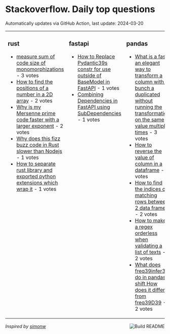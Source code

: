 # Stackoverflow. Daily top questions 

Automatically updates via GitHub Action, last update: <!-- date starts -->2024-03-20<!-- date ends -->


<table><tr><td valign="top" width="33%">

### rust
<!-- rust starts -->
* [measure sum of code size of monomorphizations](https://stackoverflow.com/questions/78188580/measure-sum-of-code-size-of-monomorphizations) - 3 votes
* [How to find the positions of a number in a 2D array](https://stackoverflow.com/questions/78190722/how-to-find-the-positions-of-a-number-in-a-2d-array) - 2 votes
* [Why is my Mersenne prime code faster with a larger exponent](https://stackoverflow.com/questions/78189488/why-is-my-mersenne-prime-code-faster-with-a-larger-exponent) - 2 votes
* [Why does this fizz buzz code in Rust slower than Nodejs](https://stackoverflow.com/questions/78195971/why-does-this-fizz-buzz-code-in-rust-slower-than-node-js) - 1 votes
* [How to separate rust library and exported python extensions which wrap it](https://stackoverflow.com/questions/78188760/how-to-separate-rust-library-and-exported-python-extensions-which-wrap-it) - 1 votes
<!-- rust ends -->
</td><td valign="top" width="34%">


### fastapi
<!-- fastapi starts -->
* [How to Replace Pydantic39s constr for use outside of BaseModel in FastAPI](https://stackoverflow.com/questions/78187747/how-to-replace-pydantics-constr-for-use-outside-of-basemodel-in-fastapi) - 1 votes
* [Combining Dependencies in FastAPI using SubDependencies](https://stackoverflow.com/questions/78184666/combining-dependencies-in-fastapi-using-sub-dependencies) - 1 votes
<!-- fastapi ends -->
</td><td valign="top" width="34%">


### pandas
<!-- pandas starts -->
* [What is a fast an elegant way to transform a column with a bunch a duplicated without running the transformation on the same value multiple times](https://stackoverflow.com/questions/78190336/what-is-a-fast-an-elegant-way-to-transform-a-column-with-a-bunch-a-duplicated-w) - 3 votes
* [How to reverse the value of column in a dataframe](https://stackoverflow.com/questions/78187026/how-to-reverse-the-value-of-column-in-a-dataframe) - 3 votes
* [How to find the indices of matching rows between 2 data frames](https://stackoverflow.com/questions/78193046/how-to-find-the-indices-of-matching-rows-between-2-data-frames) - 2 votes
* [How to make a regex orderless when validating a list of texts](https://stackoverflow.com/questions/78187376/how-to-make-a-regex-orderless-when-validating-a-list-of-texts) - 2 votes
* [What does freq39infer39 do in pandas shift How does it differ from freq39D39](https://stackoverflow.com/questions/78191983/what-does-freq-infer-do-in-pandas-shift-how-does-it-differ-from-freq-d) - 2 votes
<!-- pandas ends -->
</td></tr></table>

<a href="https://github.com/hp0404/hp0404/actions"><img src="https://github.com/hp0404/hp0404/workflows/Build%20README/badge.svg" align="right" alt="Build README"></a> <p>*Inspired by  [simonw](https://github.com/simonw/simonw)*</p>

